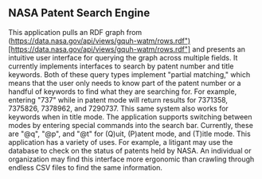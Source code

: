 ## NASA Patent Search Engine
This application pulls an RDF graph from (https://data.nasa.gov/api/views/gquh-watm/rows.rdf")[https://data.nasa.gov/api/views/gquh-watm/rows.rdf"] and presents an intuitive user interface for querying the graph across multiple fields.  It currently implements interfaces to search by patent number and title keywords.  Both of these query types implement "partial matching," which means that the user only needs to know part of the patent number or a handful of keywords to find what they are searching for. For example, entering "737" while in patent mode will return results for 7371358, 7375826, 7378962, and 7290737.  This same system also works for keywords when in title mode.  The application supports switching between modes by entering special commands into the search bar.  Currently, these are "@q", "@p", and "@t" for (Q)uit, (P)atent mode, and (T)itle mode.  This application has a variety of uses.  For example, a litigant may use the database to check on the status of patents held by NASA.  An individual or organization may find this interface more ergonomic than crawling through endless CSV files to find the same information.
